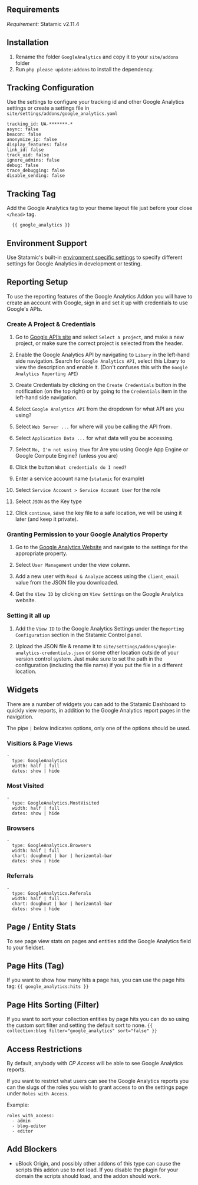 ## Requirements
*Requirement:* Statamic v2.11.4

## Installation
1. Rename the folder `GoogleAnalytics` and copy it to your `site/addons` folder
2. Run `php please update:addons` to install the dependency.

## Tracking Configuration
Use the settings to configure your tracking id and other Google Analytics settings or create a settings file in `site/settings/addons/google_analytics.yaml`
```
tracking_id: UA-*******-*
async: false
beacon: false
anonymize_ip: false
display_features: false
link_id: false
track_uid: false
ignore_admins: false
debug: false
trace_debugging: false
disable_sending: false

```

## Tracking Tag
Add the Google Analytics tag to your theme layout file just before your close `</head>` tag.

```
  {{ google_analytics }}
```

## Environment Support
Use Statamic's built-in [environment specific settings](https://docs.statamic.com/settings#environment) to specify different settings for Google Analytics in development or testing.

## Reporting Setup
To use the reporting features of the Google Analytics Addon you will have to create an account with Google, sign in and set it up with credentials to use Google's APIs.

### Create A Project & Credentials
1. Go to [Google API’s site](https://console.developers.google.com/apis) and select `Select a project`, and make a new project, or make sure the correct project is selected from the header.

2. Enable the Google Analytics API by navigating to `Libary` in the left-hand side navigation. Search for `Google Analytics API`, select this Libary to view the description and enable it. (Don't confuses this with the `Google Analytics Reporting API`)

3. Create Credentials by clicking on the `Create Credentials` button in the notification (on the top right) or by going to the `Credentials` item in the left-hand side navigation.

4. Select `Google Analytics API` from the dropdown for what API are you using?

5. Select `Web Server ...` for where will you be calling the API from.

6. Select `Application Data ...` for what data will you be accessing.

7. Select `No, I'm not using them` for Are you using Google App Engine or Google Compute Engine? (unless you are)

8. Click the button `What credentials do I need?`

9. Enter a service account name (`statamic` for example)

10. Select `Service Account > Service Account User` for the role

11. Select `JSON` as the Key type

12. Click `continue`, save the key file to a safe location, we will be using it later (and keep it private).

### Granting Permission to your Google Analytics Property
1. Go to the [Google Analytics Website](https://analytics.google.com/analytics) and navigate to the settings for the appropriate property.

2. Select `User Management` under the view column.

3. Add a new user with `Read & Analyze` access using the `client_email` value from the JSON file you downloaded.

4. Get the `View ID` by clicking on `View Settings` on the Google Analytics website.

### Setting it all up
1. Add the `View ID` to the Google Analytics Settings under the `Reporting Configuration` section in the Statamic Control panel.

2. Upload the JSON file & rename it to `site/settings/addons/google-analytics-credentials.json` or some other location outside of your version control system. Just make sure to set the path in the configuration (including the file name) if you put the file in a different location.

## Widgets
There are a number of widgets you can add to the Statamic Dashboard to quickly view reports, in addition to the Google Analytics report pages in the navigation.

The pipe `|` below indicates options, only one of the options should be used.

### Visitiors & Page Views
```
-
  type: GoogleAnalytics
  width: half | full
  dates: show | hide
```

### Most Visited
```
-
  type: GoogleAnalytics.MostVisited
  width: half | full
  dates: show | hide
```

### Browsers
```
-
  type: GoogleAnalytics.Browsers
  width: half | full
  chart: doughnut | bar | horizontal-bar
  dates: show | hide
```

### Referrals
```
-
  type: GoogleAnalytics.Referals
  width: half | full
  chart: doughnut | bar | horizontal-bar
  dates: show | hide
```

## Page / Entity Stats
To see page view stats on pages and entities add the Google Analytics field to your fieldset.

## Page Hits (Tag)
If you want to show how many hits a page has, you can use the page hits tag: `{{ google_analytics:hits }}`

## Page Hits Sorting (Filter)
If you want to sort your collection entities by page hits you can do so using the custom sort filter and setting the default sort to none. `{{ collection:blog filter="google_analytics" sort="false" }}`


## Access Restrictions
By default, anybody with *CP Access* will be able to see Google Analytics reports.

If you want to restrict what users can see the Google Analytics reports you can the slugs of the roles you wish to grant access to on the settings page under `Roles with Access`.

Example:
```
roles_with_access:
  - admin
  - blog-editor
  - editor
```

## Add Blockers
- uBlock Origin, and possibly other addons of this type can cause the scripts this addon use to not load. If you disable the plugin for your domain the scripts should load, and the addon should work.
